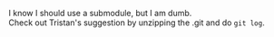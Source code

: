 I know I should use a submodule, but I am dumb.  
Check out Tristan's suggestion by unzipping the .git and do `git log`.  
